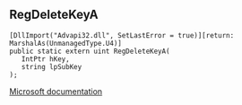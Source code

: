 ## RegDeleteKeyA

```
[DllImport("Advapi32.dll", SetLastError = true)][return: MarshalAs(UnmanagedType.U4)]
public static extern uint RegDeleteKeyA(
   IntPtr hKey,
   string lpSubKey
);
```

[Microsoft documentation](https://docs.microsoft.com/en-us/windows/win32/api/winreg/nf-winreg-regdeletekeya)
